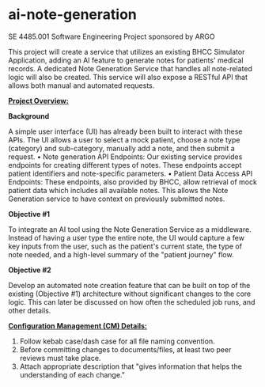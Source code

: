 # ai-note-generation
SE 4485.001 Software Engineering Project sponsored by ARGO

This project will create a service that utilizes an existing BHCC Simulator Application, adding an AI feature to generate notes for patients' medical records. A dedicated Note Generation Service that handles all note-related logic will also be created. This service will also expose a RESTful API that allows both manual and automated requests.

<ins>**Project Overview:**<ins>

**Background**

A simple user interface (UI) has already been built to interact with these APIs. The UI allows a user to select a mock
patient, choose a note type (category) and sub-category, manually add a note, and then submit a request.
• Note generation API Endpoints: Our existing service provides endpoints for creating different types of notes.
These endpoints accept patient identifiers and note-specific parameters.
• Patient Data Access API Endpoints: These endpoints, also provided by BHCC, allow retrieval of mock patient
data which includes all available notes. This allows the Note Generation service to have context on previously
submitted notes.

**Objective #1**

To integrate an AI tool using the Note Generation Service as a middleware. Instead of having a user type the entire note, the
UI would capture a few key inputs from the user, such as the patient's current state, the type of note needed, and a high-level
summary of the "patient journey" flow.

**Objective #2**

Develop an automated note creation feature that can be built on top of the existing (Objective #1) architecture without
significant changes to the core logic. This can later be discussed on how often the scheduled job runs, and other details.

<ins>**Configuration Management (CM) Details:**<ins>

1. Follow kebab case/dash case for all file naming convention.
2. Before committing changes to documents/files, at least two peer reviews must take place.
3. Attach appropriate description that "gives information that helps the understanding of each change."

